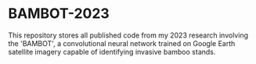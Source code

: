 # BAMBOT-2023

This repository stores all published code from my 2023 research involving the 'BAMBOT', a convolutional neural network trained on Google Earth satellite 
imagery capable of identifying invasive bamboo stands.
